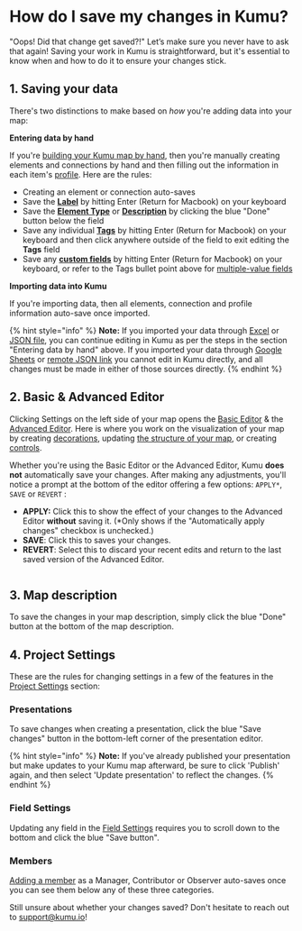 # How do I save my changes in Kumu?

"Oops! Did that change get saved?!" Let’s make sure you never have to ask that again! Saving your work in Kumu is straightforward, but it's essential to know when and how to do it to ensure your changes stick.

## 1. Saving your data

There's two distinctions to make based on _how_ you're adding data into your map:&#x20;

**Entering data by hand**

If you're [building your Kumu map by hand](../getting-started/first-steps.md#build-your-map-by-hand), then you're manually creating elements and connections by hand and then filling out the information in each item's [profile](../guides/profiles.md). Here are the rules:&#x20;

* Creating an element or connection auto-saves
* Save the [**Label**](../guides/fields.md#label) by hitting Enter (Return for Macbook) on your keyboard
* Save the [**Element Type**](../guides/fields.md#type) or [**Description**](../guides/fields.md#description) by clicking the blue "Done" button below the field
* Save any individual [**Tags**](../guides/fields.md#tags) by hitting Enter (Return for Macbook) on your keyboard and then click anywhere outside of the field to exit editing the **Tags** field
* Save any [**custom fields**](../guides/fields.md#add-a-custom-field) by hitting Enter (Return for Macbook) on your keyboard, or refer to the Tags bullet point above for [multiple-value fields](../guides/fields.md#customize-a-field)

**Importing data into Kumu**

If you're importing data, then all elements, connection and profile information auto-save once imported.&#x20;

{% hint style="info" %}
**Note:** If you imported your data through [Excel](../guides/import/excel-csv.md) or [JSON file](../guides/import/blueprints.md#import-a-json-file), you can continue editing in Kumu as per the steps in the section "Entering data by hand" above. If you imported your data through [Google Sheets](../guides/import/google-sheets.md) or [remote JSON link](../guides/import/blueprints.md#set-a-remote-json-link) you cannot edit in Kumu directly, and all changes must be made in either of those sources directly.&#x20;
{% endhint %}

## 2. Basic & Advanced Editor

Clicking Settings on the left side of your map opens the [Basic Editor](../overview/view-editors.md#basic-editor) & the [Advanced Editor](../overview/advanced-editor-hub/). Here is where you work on the visualization of your map by creating [decorations](../guides/decorate.md), updating [the structure of your map](../overview/view-editors.md#connect-by), or creating [controls](../guides/controls.md).&#x20;

Whether you're using the Basic Editor or the Advanced Editor, Kumu **does not** automatically save your changes. After making any adjustments, you'll notice a prompt at the bottom of the editor offering a few options: `APPLY*`, `SAVE` or `REVERT` :

* **APPLY:** Click this to show the effect of your changes to the Advanced Editor **without** saving it. (\*Only shows if the "Automatically apply changes" checkbox is unchecked.)&#x20;
* **SAVE**: Click this to saves your changes.
* **REVERT**: Select this to discard your recent edits and return to the last saved version of the Advanced Editor.

<figure><img src="../.gitbook/assets/Screenshot 2025-05-15 at 6.26.37 AM.png" alt=""><figcaption></figcaption></figure>

## 3. Map description

To save the changes in your map description, simply click the blue "Done" button at the bottom of the map description.

## 4. Project Settings

These are the rules for changing settings in a few of the features in the [Project Settings](../overview/settings.md#project-settings) section:

### Presentations

To save changes when creating a presentation, click the blue "Save changes" button in the bottom-left corner of the presentation editor.&#x20;

{% hint style="info" %}
**Note:** If you've already published your presentation but make updates to your Kumu map afterward, be sure to click 'Publish' again, and then select 'Update presentation' to reflect the changes.
{% endhint %}

### Field Settings

Updating any field in the [Field Settings](../guides/fields.md) requires you to scroll down to the bottom and click the blue "Save button".&#x20;

### Members

[Adding a member](../overview/collaboration.md#add-a-contributor) as a Manager, Contributor or Observer auto-saves once you can see them below any of these three categories.

Still unsure about whether your changes saved? Don't hesitate to reach out to support@kumu.io!

